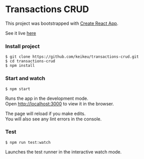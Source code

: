 # Transactions CRUD
This project was bootstrapped with [Create React App](https://github.com/facebook/create-react-app).

See it live [here](https://keikeu.github.io/transactions-crud/)

### Install project
```
$ git clone https://github.com/keikeu/transactions-crud.git
$ cd transactions-crud
$ npm install
```

### Start and watch
```
$ npm start
```
Runs the app in the development mode.<br />
Open [http://localhost:3000](http://localhost:3000) to view it in the browser.

The page will reload if you make edits.<br />
You will also see any lint errors in the console.

### Test
```
$ npm run test:watch
```
Launches the test runner in the interactive watch mode.<br />
